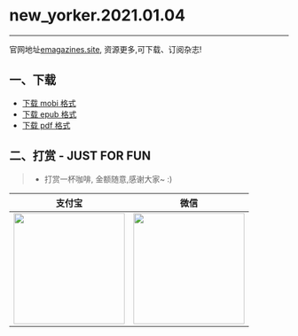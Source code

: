 # new_yorker.2021.01.04
--------------
官网地址[emagazines.site](https://emagazines.site/), 资源更多,可下载、订阅杂志!

## 一、下载
* [下载 mobi 格式](https://raw.githubusercontent.com/hehonghui/the-economist-ebooks/master/02_new_yorker/2021.01.04/new_yorker.2021.01.04.mobi) 
* [下载 epub 格式](https://raw.githubusercontent.com/hehonghui/the-economist-ebooks/master/02_new_yorker/2021.01.04/new_yorker.2021.01.04.epub)
* [下载 pdf 格式](https://raw.githubusercontent.com/hehonghui/the-economist-ebooks/master/02_new_yorker/2021.01.04/new_yorker.2021.01.04.pdf)
    
## 二、打赏 - JUST FOR FUN
> * 打赏一杯咖啡, 金额随意,感谢大家~ :)
    
|   支付宝   |   微信    |
|------------|-----------|
|<img src="https://img-blog.csdnimg.cn/20200412132734488.JPG?x-oss-process=image/watermark,type_ZmFuZ3poZW5naGVpdGk,shadow_10,text_aHR0cHM6Ly9ibG9nLmNzZG4ubmV0L2Jib3lmZWl5dQ==,size_16,color_FFFFFF,t_70" width="200"/>| <img src="https://img-blog.csdnimg.cn/20200911174255577.jpg?x-oss-process=image/watermark,type_ZmFuZ3poZW5naGVpdGk,shadow_10,text_aHR0cHM6Ly9ibG9nLmNzZG4ubmV0L2Jib3lmZWl5dQ==,size_16,color_FFFFFF,t_70" width="200"/>  |
